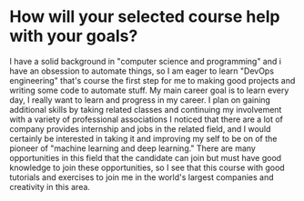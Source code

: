 # How will your selected course help with your goals?
I have a solid background in "computer science and programming" and i have an obsession to automate things, so I am eager to learn "DevOps engineering" that's course the first step for me to making good projects and writing some code to automate stuff. My main career goal is to learn every day, I really want to learn and progress in my career.
I plan on gaining additional skills by taking related classes and continuing my involvement with a variety of professional associations I noticed that there are a lot of company provides internship and jobs in the related field, and I would certainly be interested in taking it and improving my self to be on of the pioneer of "machine learning and deep learning." There are many opportunities in this field that the candidate can join but must have good knowledge to join these opportunities, so I see that this course with good tutorials and exercises to join me in the world's largest companies and creativity in this area.